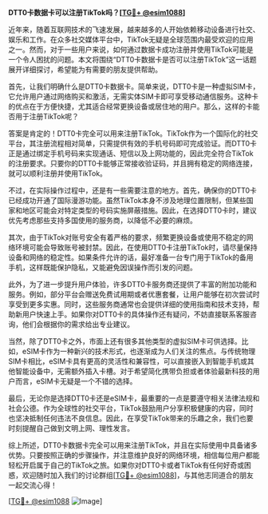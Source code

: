 **DTT0卡数据卡可以注册TikTok吗？[[TG💪+ @esim1088](https://t.me/s/esim1088)]**

近年来，随着互联网技术的飞速发展，越来越多的人开始依赖移动设备进行社交、娱乐和工作。在众多社交媒体平台中，TikTok无疑是全球范围内最受欢迎的应用之一。然而，对于一些用户来说，如何通过数据卡成功注册并使用TikTok可能是一个令人困扰的问题。本文将围绕“DTT0卡数据卡是否可以注册TikTok”这一话题展开详细探讨，希望能为有需要的朋友提供帮助。

首先，让我们明确什么是DTT0卡数据卡。简单来说，DTT0卡是一种虚拟SIM卡，它允许用户通过网络购买和激活，无需实体SIM卡即可享受移动通信服务。这种卡的优点在于方便快捷，尤其适合经常更换设备或居住地的用户。那么，这样的卡能否用于注册TikTok呢？

答案是肯定的！DTT0卡完全可以用来注册TikTok。TikTok作为一个国际化的社交平台，其注册流程相对简单，只需提供有效的手机号码即可完成验证。而DTT0卡正是通过绑定手机号码来实现通话、短信以及上网功能的，因此完全符合TikTok的注册要求。只要你的DTT0卡能够正常接收验证码，并且拥有稳定的网络连接，就可以顺利注册并使用TikTok。

不过，在实际操作过程中，还是有一些需要注意的地方。首先，确保你的DTT0卡已经成功开通了国际漫游功能。虽然TikTok本身不涉及地理位置限制，但某些国家和地区可能会对特定类型的号码实施屏蔽措施。因此，在选择DTT0卡时，建议优先考虑那些支持多国使用的服务商，以降低不必要的麻烦。

其次，由于TikTok对账号安全有着严格的要求，频繁更换设备或使用不稳定的网络环境可能会导致账号被封禁。因此，在使用DTT0卡注册TikTok时，请尽量保持设备和网络的稳定性。如果条件允许的话，最好准备一台专门用于TikTok的备用手机，这样既能保护隐私，又能避免因误操作而引发的问题。

此外，为了进一步提升用户体验，许多DTT0卡服务商还提供了丰富的附加功能和服务。例如，部分平台会赠送免费试用期或者优惠套餐，让用户能够在初次尝试时享受到更多实惠。同时，这些服务商通常也会提供详细的使用指南和技术支持，帮助新用户快速上手。如果你对DTT0卡的具体操作还有疑问，不妨直接联系客服咨询，他们会根据你的需求给出专业建议。

当然，除了DTT0卡之外，市面上还有很多其他类型的虚拟SIM卡可供选择。比如，eSIM卡作为一种新兴的技术形式，也逐渐成为人们关注的焦点。与传统物理SIM卡相比，eSIM卡具有更高的灵活性和兼容性，可以直接嵌入到智能手机或其他智能设备中，无需额外插入卡槽。对于希望简化携带负担或者体验最新科技的用户而言，eSIM卡无疑是一个不错的选择。

最后，无论你是选择DTT0卡还是eSIM卡，最重要的一点是要遵守相关法律法规和社会公德。作为全球性的社交平台，TikTok鼓励用户分享积极健康的内容，同时也坚决抵制任何违法不良信息。因此，在享受TikTok带来的乐趣之余，我们也要时刻提醒自己做到文明上网、理性发言。

综上所述，DTT0卡数据卡完全可以用来注册TikTok，并且在实际使用中具备诸多优势。只要按照正确的步骤操作，并注意维护良好的网络环境，相信每位用户都能轻松开启属于自己的TikTok之旅。如果你对DTT0卡或者TikTok有任何好奇或困惑，欢迎随时加入我们的讨论群组[[TG💪+ @esim1088](https://t.me/s/esim1088)]，与其他志同道合的朋友一起交流心得！

[[TG💪+ @esim1088](https://t.me/s/esim1088) ![Image](https://i.postimg.cc/4NQfJmqS/Snipaste-2025-05-13-00-14-12.png)]